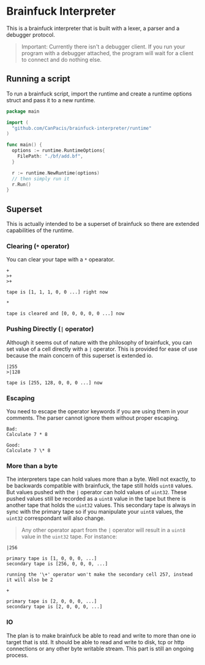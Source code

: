 # Brainfuck Interpreter

This is a brainfuck interpreter that is built with a lexer, a parser and a debugger protocol. 

> Important: Currently there isn't a debugger client. If you run your program with a debugger attached, the program will wait for a client to connect and do nothing else.

## Running a script

To run a brainfuck script, import the runtime and create a runtime options struct and pass it to a new runtime.

```go
package main

import (
  "github.com/CanPacis/brainfuck-interpreter/runtime"
)

func main() {
  options := runtime.RuntimeOptions{
    FilePath: "./bf/add.bf",
  }

  r := runtime.NewRuntime(options)
  // then simply run it
  r.Run()
}
```

## Superset
This is actually intended to be a superset of brainfuck so there are extended capabilities of the runtime.

### Clearing (`*` operator)
You can clear your tape with a `*` opearator.

```
+
>+
>+

tape is [1, 1, 1, 0, 0 ...] right now

*

tape is cleared and [0, 0, 0, 0, 0 ...] now
```

### Pushing Directly (`|` operator)

Although it seems out of nature with the philosophy of brainfuck, you can set value of a cell directly with a `|` operator. This is provided for ease of use because the main concern of this superset is extended io.

```
|255
>|128

tape is [255, 128, 0, 0, 0 ...] now
```

### Escaping
You need to escape the operator keywords if you are using them in your comments. The parser cannot ignore them without proper escaping.

```
Bad:
Calculate 7 * 8

Good:
Calculate 7 \* 8
```

### More than a byte
The interpreters tape can hold values more than a byte. Well not exactly, to be backwards compatible with brainfuck, the tape still holds `uint8` values. But values pushed with the `|` operator can hold values of `uint32`. These pushed values still be recorded as a `uint8` value in the tape but there is another tape that holds the `uint32` values. This secondary tape is always in sync with the primary tape so if you manipulate your `uint8` values, the `uint32` correspondant will also change. 

> Any other operator apart from the `|` operator will result in a `uint8` value in the `uint32` tape. For instance:

```
|256

primary tape is [1, 0, 0, 0, ...]
secondary tape is [256, 0, 0, 0, ...]

running the '\+' operator won't make the secondary cell 257, instead it will also be 2

+

primary tape is [2, 0, 0, 0, ...]
secondary tape is [2, 0, 0, 0, ...]
```

### IO
The plan is to make brainfuck be able to read and write to more than one io target that is std. It should be able to read and write to disk, tcp or http connections or any other byte writable stream. This part is still an ongoing process.